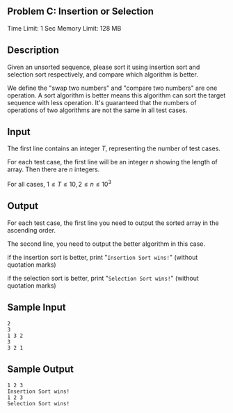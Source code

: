 ## Problem C: Insertion or Selection

Time Limit: 1 Sec Memory Limit: 128 MB

## Description

Given an unsorted sequence, please sort it using insertion sort and selection sort respectively, and compare which algorithm is better.

We define the "swap two numbers" and "compare two numbers" are one operation. A sort algorithm is better means this algorithm can sort the target sequence with less operation. It's guaranteed that the numbers of operations of two algorithms are not the same in all test cases.

## Input

The first line contains an integer $T$, representing the number of test cases.

For each test case, the first line will be an integer $n$ showing the length of array. Then there are $n$ integers.

For all cases, $1≤T≤10,2≤n≤10^3$

## Output

For each test case, the first line you need to output the sorted array in the ascending order.

The second line, you need to output the better algorithm in this case.

if the insertion sort is better, print "`Insertion Sort wins!`" (without quotation marks)

if the selection sort is better, print "`Selection Sort wins!`" (without quotation marks)

## Sample Input

```
2
3
1 3 2
3
3 2 1
```

## Sample Output

```
1 2 3
Insertion Sort wins!
1 2 3
Selection Sort wins!
```
